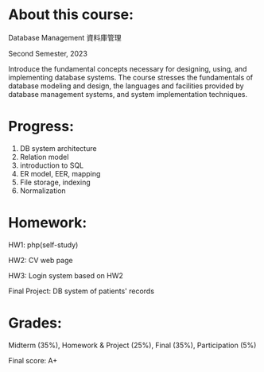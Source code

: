 About this course:
===
Database Management 資料庫管理

Second Semester, 2023

Introduce the fundamental concepts necessary for designing, using, and 
implementing database systems. The course stresses the fundamentals of database modeling and 
design, the languages and facilities provided by database management systems, and system 
implementation techniques. 

Progress:
===
1. DB system architecture
2. Relation model
3. introduction to SQL
4. ER model, EER, mapping
5. File storage, indexing
6. Normalization 

Homework:
===
HW1: php(self-study)

HW2: CV web page

HW3: Login system based on HW2

Final Project: DB system of patients' records


Grades:
===
Midterm (35%), Homework & Project (25%), Final (35%), Participation (5%)

Final score: A+

